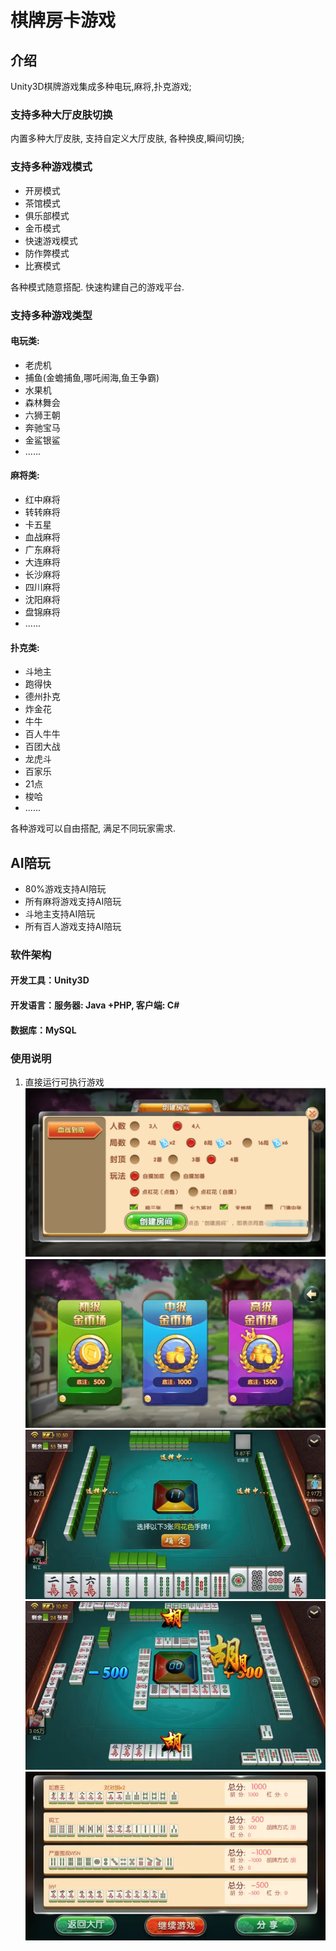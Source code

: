 # 棋牌房卡游戏

## 介绍
Unity3D棋牌游戏集成多种电玩,麻将,扑克游戏;
### 支持多种大厅皮肤切换
内置多种大厅皮肤, 支持自定义大厅皮肤, 各种换皮,瞬间切换;
### 支持多种游戏模式
  - 开房模式
  - 茶馆模式
  - 俱乐部模式
  - 金币模式
  - 快速游戏模式
  - 防作弊模式
  - 比赛模式

各种模式随意搭配. 快速构建自己的游戏平台.
### 支持多种游戏类型
#### 电玩类: 
  - 老虎机
  - 捕鱼(金蟾捕鱼,哪吒闹海,鱼王争霸)
  - 水果机
  - 森林舞会
  - 六狮王朝
  - 奔驰宝马
  - 金鲨银鲨
  - ......
#### 麻将类: 
  - 红中麻将
  - 转转麻将
  - 卡五星
  - 血战麻将
  - 广东麻将
  - 大连麻将
  - 长沙麻将
  - 四川麻将
  - 沈阳麻将
  - 盘锦麻将
  - ......
#### 扑克类: 
  - 斗地主
  - 跑得快
  - 德州扑克
  - 炸金花
  - 牛牛
  - 百人牛牛 
  - 百团大战
  - 龙虎斗
  - 百家乐
  - 21点
  - 梭哈
  - ......

各种游戏可以自由搭配, 满足不同玩家需求.

## AI陪玩
  - 80%游戏支持AI陪玩
  - 所有麻将游戏支持AI陪玩
  - 斗地主支持AI陪玩
  - 所有百人游戏支持AI陪玩

### 软件架构
#### 开发工具：Unity3D
#### 开发语言：服务器: Java +PHP, 客户端: C#
#### 数据库：MySQL
 
### 使用说明
1. 直接运行可执行游戏 
![创建游戏房间](imgs/1.webp "创建游戏房间")
![娱乐场](imgs/2.webp "娱乐场")
![定缺中](imgs/3.webp "定缺中")
![胡牌](imgs/4.webp "胡牌")
![结算](imgs/5.webp "结算")
